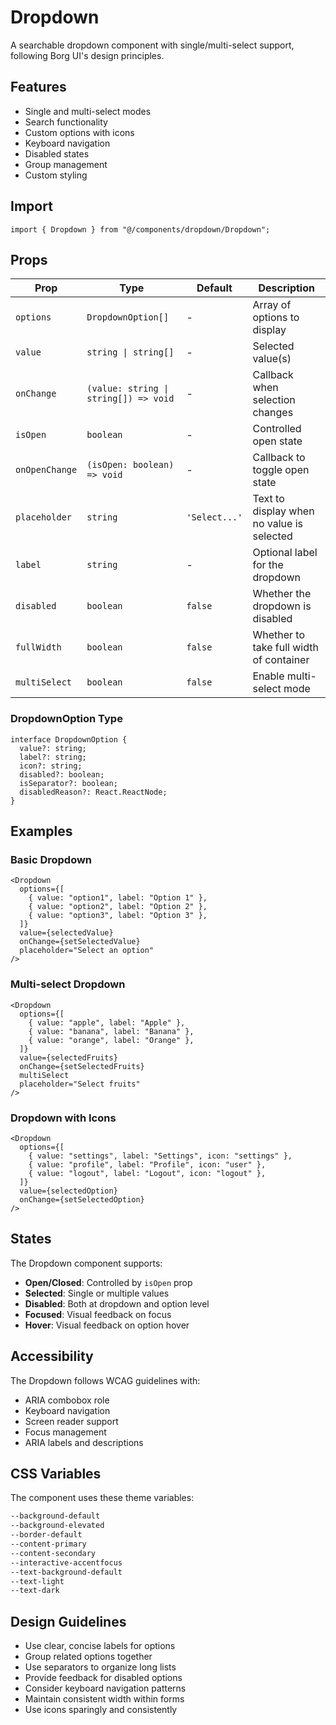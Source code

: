 # Dropdown

A searchable dropdown component with single/multi-select support, following Borg UI's design principles.

## Features

- Single and multi-select modes
- Search functionality
- Custom options with icons
- Keyboard navigation
- Disabled states
- Group management
- Custom styling

## Import

```tsx
import { Dropdown } from "@/components/dropdown/Dropdown";
```

## Props

| Prop           | Type                                  | Default       | Description                               |
| -------------- | ------------------------------------- | ------------- | ----------------------------------------- |
| `options`      | `DropdownOption[]`                    | -             | Array of options to display               |
| `value`        | `string \| string[]`                  | -             | Selected value(s)                         |
| `onChange`     | `(value: string \| string[]) => void` | -             | Callback when selection changes           |
| `isOpen`       | `boolean`                             | -             | Controlled open state                     |
| `onOpenChange` | `(isOpen: boolean) => void`           | -             | Callback to toggle open state             |
| `placeholder`  | `string`                              | `'Select...'` | Text to display when no value is selected |
| `label`        | `string`                              | -             | Optional label for the dropdown           |
| `disabled`     | `boolean`                             | `false`       | Whether the dropdown is disabled          |
| `fullWidth`    | `boolean`                             | `false`       | Whether to take full width of container   |
| `multiSelect`  | `boolean`                             | `false`       | Enable multi-select mode                  |

### DropdownOption Type

```tsx
interface DropdownOption {
  value?: string;
  label?: string;
  icon?: string;
  disabled?: boolean;
  isSeparator?: boolean;
  disabledReason?: React.ReactNode;
}
```

## Examples

### Basic Dropdown

```tsx
<Dropdown
  options={[
    { value: "option1", label: "Option 1" },
    { value: "option2", label: "Option 2" },
    { value: "option3", label: "Option 3" },
  ]}
  value={selectedValue}
  onChange={setSelectedValue}
  placeholder="Select an option"
/>
```

### Multi-select Dropdown

```tsx
<Dropdown
  options={[
    { value: "apple", label: "Apple" },
    { value: "banana", label: "Banana" },
    { value: "orange", label: "Orange" },
  ]}
  value={selectedFruits}
  onChange={setSelectedFruits}
  multiSelect
  placeholder="Select fruits"
/>
```

### Dropdown with Icons

```tsx
<Dropdown
  options={[
    { value: "settings", label: "Settings", icon: "settings" },
    { value: "profile", label: "Profile", icon: "user" },
    { value: "logout", label: "Logout", icon: "logout" },
  ]}
  value={selectedOption}
  onChange={setSelectedOption}
/>
```

## States

The Dropdown component supports:

- **Open/Closed**: Controlled by `isOpen` prop
- **Selected**: Single or multiple values
- **Disabled**: Both at dropdown and option level
- **Focused**: Visual feedback on focus
- **Hover**: Visual feedback on option hover

## Accessibility

The Dropdown follows WCAG guidelines with:

- ARIA combobox role
- Keyboard navigation
- Screen reader support
- Focus management
- ARIA labels and descriptions

## CSS Variables

The component uses these theme variables:

```css
--background-default
--background-elevated
--border-default
--content-primary
--content-secondary
--interactive-accentfocus
--text-background-default
--text-light
--text-dark
```

## Design Guidelines

- Use clear, concise labels for options
- Group related options together
- Use separators to organize long lists
- Provide feedback for disabled options
- Consider keyboard navigation patterns
- Maintain consistent width within forms
- Use icons sparingly and consistently
